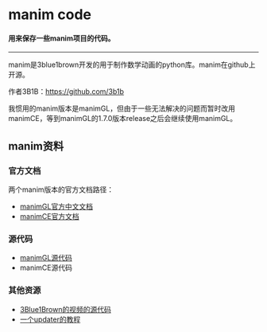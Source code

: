 # manim code
#### 用来保存一些manim项目的代码。

---

manim是3blue1brown开发的用于制作数学动画的python库。manim在github上开源。

作者3B1B：<https://github.com/3b1b>

我惯用的manim版本是manimGL，但由于一些无法解决的问题而暂时改用manimCE，等到manimGL的1.7.0版本release之后会继续使用manimGL。

## manim资料

### 官方文档

两个manim版本的官方文档路径：
- <a href="https://docs.manim.org.cn">manimGL官方中文文档</a>
- <a href="https://docs.manim.community">manimCE官方文档</a>

### 源代码

- <a href="https://github.com/3b1b/manim">manimGL源代码</a>
- <a herf="https://github.com/ManimCommunity/manim">manimCE源代码</a>

### 其他资源
- <a href="https://github.com/3b1b/videos">3Blue1Brown的视频的源代码</a>
- <a href="https://www.bilibili.com/video/av331584599/?vd_source=a010c8b6df60731142f8ef398ab078d3">一个updater的教程</a>


